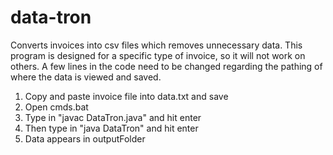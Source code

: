 # data-tron
Converts invoices into csv files which removes unnecessary data.
This program is designed for a specific type of invoice, so it will not work on others.
A few lines in the code need to be changed regarding the pathing of where the data is viewed and saved.

1. Copy and paste invoice file into data.txt and save
2. Open cmds.bat
3. Type in "javac DataTron.java" and hit enter
4. Then type in "java DataTron" and hit enter
5. Data appears in outputFolder
